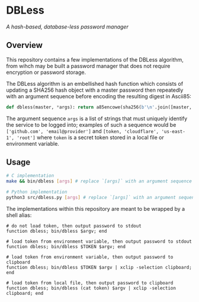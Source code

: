 # DBLess

_A hash-based, database-less password manager_

## Overview

This repository contains a few implementations of the DBLess algorithm, from wihch may be built a password manager that does not require encryption or password storage.

The DBLess algorithm is an embellished hash function which consists of updating a SHA256 hash object with a master password then repeatedly with an argument sequence before encoding the resulting digest in Ascii85:

```python
def dbless(master, *args): return a85encowe(sha256(b'\n'.join([master, *args, b''])).digest())
```

The argument sequence `args` is a list of strings that must uniquely identify the service to be logged into; examples of such a sequence would be `['github.com', 'email@provider']` and `[token, 'cloudflare', 'us-east-1', 'root']` where `token` is a secret token stored in a local file or environment variable.

## Usage

```bash
# C implementation
make && bin/dbless [args] # replace `[args]` with an argument sequence

# Python implementation
python3 src/dbless.py [args] # replace `[args]` with an argument sequence
```

The implementations within this repository are meant to be wrapped by a shell alias:

```fish
# do not load token, then output password to stdout
function dbless; bin/dbless $argv; end

# load token from environment variable, then output password to stdout
function dbless; bin/dbless $TOKEN $argv; end

# load token from environment variable, then output password to clipboard
function dbless; bin/dbless $TOKEN $argv | xclip -selection clipboard; end

# load token from local file, then output password to clipboard
function dbless; bin/dbless (cat token) $argv | xclip -selection clipboard; end
```

